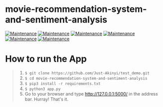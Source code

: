 # movie-recommendation-system-and-sentiment-analysis

[![Maintenance](https://img.shields.io/badge/python-3.9-blue.svg)](https://www.python.org/downloads/release/python-390/) 
[![Maintenance](https://img.shields.io/badge/framework-flask-red.svg)](https://flask.palletsprojects.com/en/2.0.x/) 
[![Maintenance](https://img.shields.io/badge/Frontend-HTML_CSS-green.svg)](https://img.shields.io/badge/Frontend-HTML/CSS/JS-green.svg) 
[![Maintenance](https://img.shields.io/badge/Backend-Javascript-yellow.svg)](https://img.shields.io/badge/Backend-Javascript-yellow.svg) 
[![Maintenance](https://img.shields.io/badge/Backend-Jquery_Ajax-yellow.svg)](https://img.shields.io/badge/Backend-Javascript-yellow.svg) 
[![Maintenance](https://img.shields.io/badge/AI-Machine_Learning_NLP-blue.svg)](https://img.shields.io/badge/Backend-JD-yellow.svg) 

# How to run the App
> 1. ```$ git clone https://github.com/Just-Akinyi/test_demo.git```
> 2. ```$ cd movie-recommendation-system-and-sentiment-analysis```
> 4. ```$ pip3 install -r requirements.txt```
> 5. ```$ python3 app.py```
> 6. Go to your browser and type http://127.0.0.1:5000/ in the address bar. Hurray! That's it.
